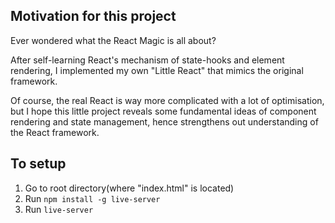 ## Motivation for this project
Ever wondered what the React Magic is all about?

After self-learning React's mechanism of state-hooks and element rendering, I implemented my own "Little React" that mimics the original framework.

Of course, the real React is way more complicated with a lot of optimisation, but I hope this little project reveals some fundamental ideas of component rendering and state management, hence strengthens out understanding of the React framework.

## To setup
1. Go to root directory(where "index.html" is located)
2. Run `npm install -g live-server`
3. Run `live-server`
